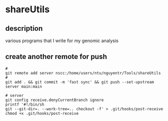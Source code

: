 # shareUtils

## description

various programs that I write for my genomic analysis


## create another remote for push

```shell
#
git remote add server nscc:/home/users/ntu/nguyentr/Tools/shareUtils
#
git add . && git commit -m 'fast sync' && git push --set-upstream server main:main

# server
git config receive.denyCurrentBranch ignore
printf '#!/bin/sh
git --git-dir=. --work-tree=.. checkout -f' > .git/hooks/post-receive
chmod +x .git/hooks/post-receive

```